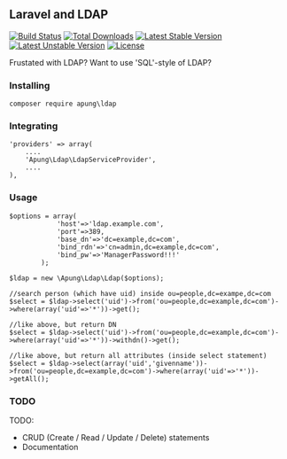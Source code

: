 ## Laravel and LDAP ##

[![Build Status](https://travis-ci.org/apung/eldap.svg)](https://travis-ci.org/apung/eldap)
[![Total Downloads](https://poser.pugx.org/apung/ldap/downloads.svg)](https://packagist.org/packages/apung/ldap)
[![Latest Stable Version](https://poser.pugx.org/apung/ldap/v/stable.svg)](https://packagist.org/packages/apung/ldap)
[![Latest Unstable Version](https://poser.pugx.org/apung/ldap/v/unstable.svg)](https://packagist.org/packages/apung/ldap)
[![License](https://poser.pugx.org/apung/ldap/license.svg)](https://packagist.org/packages/apung/ldap)

Frustated with LDAP? Want to use 'SQL'-style of LDAP?

### Installing ###
```
composer require apung\ldap
```

### Integrating ###
```
'providers' => array(
    ....
    'Apung\Ldap\LdapServiceProvider',
    ....
),
```

### Usage ###

```
$options = array(
            'host'=>'ldap.example.com',
            'port'=>389,
            'base_dn'=>'dc=example,dc=com',
            'bind_rdn'=>'cn=admin,dc=example,dc=com',
            'bind_pw'=>'ManagerPassword!!!'
        );

$ldap = new \Apung\Ldap\Ldap($options);

//search person (which have uid) inside ou=people,dc=exampe,dc=com
$select = $ldap->select('uid')->from('ou=people,dc=example,dc=com')->where(array('uid'=>'*'))->get();

//like above, but return DN
$select = $ldap->select('uid')->from('ou=people,dc=example,dc=com')->where(array('uid'=>'*'))->withdn()->get();

//like above, but return all attributes (inside select statement)
$select = $ldap->select(array('uid','givenname'))->from('ou=people,dc=example,dc=com')->where(array('uid'=>'*'))->getAll();
```

### TODO ###
TODO:
* CRUD (Create / Read / Update / Delete) statements
* Documentation